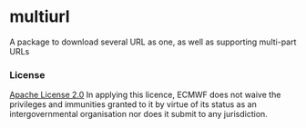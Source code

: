 # multiurl

A package to download several URL as one, as well as supporting multi-part URLs


### License
[Apache License 2.0](LICENSE) In applying this licence, ECMWF does not waive the privileges and immunities
granted to it by virtue of its status as an intergovernmental organisation nor does it submit to any jurisdiction.
